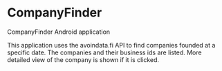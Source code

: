 # CompanyFinder

CompanyFinder Android application

This application uses the avoindata.fi API to find companies founded at a specific date.
The companies and their business ids are listed. More detailed view of the company is shown if it is clicked.  
